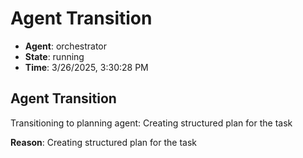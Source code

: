 # Agent Transition

- **Agent**: orchestrator
- **State**: running
- **Time**: 3/26/2025, 3:30:28 PM

## Agent Transition

Transitioning to planning agent: Creating structured plan for the task

**Reason**: Creating structured plan for the task

